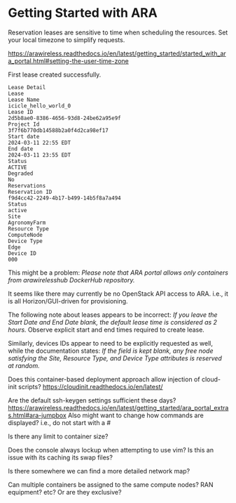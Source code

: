 # Getting Started with ARA

Reservation leases are sensitive to time when scheduling the resources. Set your local timezone to simplify requests.

https://arawireless.readthedocs.io/en/latest/getting_started/started_with_ara_portal.html#setting-the-user-time-zone

First lease created successfully.

```
Lease Detail
Lease
Lease Name
icicle_hello_world_0
Lease ID
2d5b8ae0-8386-4656-93d8-24be62a95e9f
Project Id
3f7f6b770db14588b2a0f4d2ca98ef17
Start date
2024-03-11 22:55 EDT
End date
2024-03-11 23:55 EDT
Status
ACTIVE
Degraded
No
Reservations
Reservation ID
f9d4cc42-2249-4b17-b499-14b5f8a7a494
Status
active
Site
AgronomyFarm
Resource Type
ComputeNode
Device Type
Edge
Device ID
000
```

This might be a problem: *Please note that ARA portal allows only containers from arawirelesshub DockerHub repository.*

It seems like there may currently be no OpenStack API access to ARA. i.e., it is all Horizon/GUI-driven for provisioning. 

The following note about leases appears to be incorrect: *If you leave the Start Date and End Date blank, the default lease time is considered as 2 hours.* Observe explicit start and end times required to create lease.

Similarly, devices IDs appear to need to be explicitly requested as well, while the documentation states: *If the field is kept blank, any free node satisfying the Site, Resource Type, and Device Type attributes is reserved at random.*

Does this container-based deployment approach allow injection of cloud-init scripts? https://cloudinit.readthedocs.io/en/latest/

Are the default ssh-keygen settings sufficient these days? https://arawireless.readthedocs.io/en/latest/getting_started/ara_portal_extras.html#ara-jumpbox
Also might want to change how commands are displayed? i.e., do not start with a #

Is there any limit to container size?

Does the console always lockup when attempting to use vim? Is this an issue with its caching its swap files?

Is there somewhere we can find a more detailed network map?

Can multiple containers be assigned to the same compute nodes? RAN equipment? etc? Or are they exclusive? 
